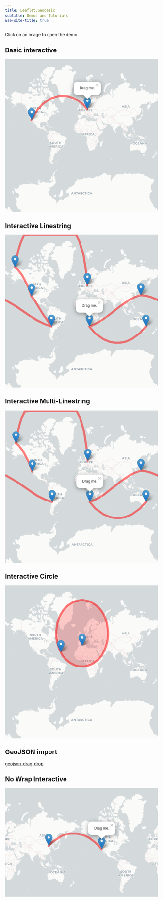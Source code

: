 ```yaml
---
title: Leaflet.Geodesic
subtitle: Demos and Tutorials
use-site-title: true
---
```


Click on an image to open the demo:

## Basic interactive

[![basic-interactive](img/basic-interactive.png)](basic-interactive.html)

## Interactive Linestring

[![complex-interactive](img/complex-interactive.png)](complex-interactive.html)

## Interactive Multi-Linestring

[![multiline-interactive](img/multiline-interactive.png)](multiline-interactive.html)

## Interactive Circle

[![circle-interactive](img/circle-interactive.png)](circle-interactive.html)

## GeoJSON import

[geojson-drag-drop](geojson-drag-drop.html)

## No Wrap Interactive

[![nowrap-interactive](img/nowrap-interactive.png)](nowrap-interactive.html)
